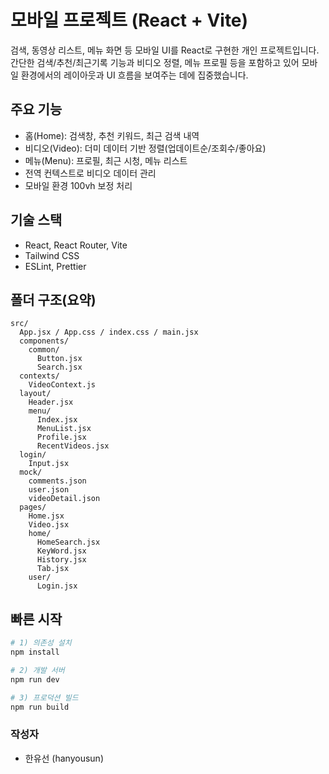 # 모바일 프로젝트 (React + Vite)

검색, 동영상 리스트, 메뉴 화면 등 모바일 UI를 React로 구현한 개인 프로젝트입니다.  
간단한 검색/추천/최근기록 기능과 비디오 정렬, 메뉴 프로필 등을 포함하고 있어 모바일 환경에서의 레이아웃과 UI 흐름을 보여주는 데에 집중했습니다.

## 주요 기능

- 홈(Home): 검색창, 추천 키워드, 최근 검색 내역
- 비디오(Video): 더미 데이터 기반 정렬(업데이트순/조회수/좋아요)
- 메뉴(Menu): 프로필, 최근 시청, 메뉴 리스트
- 전역 컨텍스트로 비디오 데이터 관리
- 모바일 환경 100vh 보정 처리

## 기술 스택

- React, React Router, Vite
- Tailwind CSS
- ESLint, Prettier

## 폴더 구조(요약)

```
src/
  App.jsx / App.css / index.css / main.jsx
  components/
    common/
      Button.jsx
      Search.jsx
  contexts/
    VideoContext.js
  layout/
    Header.jsx
    menu/
      Index.jsx
      MenuList.jsx
      Profile.jsx
      RecentVideos.jsx
  login/
    Input.jsx
  mock/
    comments.json
    user.json
    videoDetail.json
  pages/
    Home.jsx
    Video.jsx
    home/
      HomeSearch.jsx
      KeyWord.jsx
      History.jsx
      Tab.jsx
    user/
      Login.jsx
```

## 빠른 시작

```bash
# 1) 의존성 설치
npm install

# 2) 개발 서버
npm run dev

# 3) 프로덕션 빌드
npm run build

```

### 작성자

- 한유선 (hanyousun)
